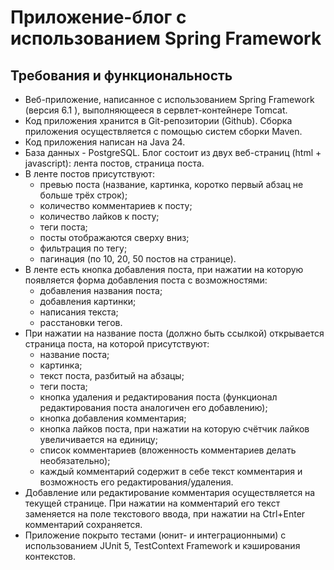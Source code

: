 # Приложение-блог с использованием Spring Framework

## Требования и функциональность
* Веб-приложение, написанное с использованием Spring Framework (версия 6.1 ), выполняющееся в сервлет-контейнере Tomcat. 
* Код приложения хранится в Git-репозитории (Github).
Сборка приложения осуществляется с помощью систем сборки Maven.
* Код приложения написан на Java 24.
* База данных - PostgreSQL.
Блог состоит из двух веб-страниц (html + javascript): лента постов, страница поста.
* В ленте постов присутствуют: 
    - превью поста (название, картинка, коротко первый абзац не больше трёх строк);
    - количество комментариев к посту;
    - количество лайков к посту;
    - теги поста;
    - посты отображаются сверху вниз;
    - фильтрация по тегу;
    - пагинация (по 10, 20, 50 постов на странице).
* В ленте есть кнопка добавления поста, при нажатии на которую появляется форма добавления поста с возможностями:
    - добавления названия поста;
    - добавления картинки;
    - написания текста;
    - расстановки тегов.
* При нажатии на название поста (должно быть ссылкой) открывается страница поста, на которой присутствуют:
    - название поста;
    - картинка;
    - текст поста, разбитый на абзацы;
    - теги поста;
    - кнопка удаления и редактирования поста (функционал редактирования поста аналогичен его добавлению);
    - кнопка добавления комментария;
    - кнопка лайков поста, при нажатии на которую счётчик лайков увеличивается на единицу;
    - список комментариев (вложенность комментариев делать необязательно);
    - каждый комментарий содержит в себе текст комментария и возможность его редактирования/удаления.
* Добавление или редактирование комментария осуществляется на текущей странице. При нажатии на комментарий его текст заменяется на поле текстового ввода, при нажатии на Ctrl+Enter комментарий сохраняется.
* Приложение покрыто тестами (юнит- и интеграционными) с использованием JUnit 5, TestContext Framework и кэширования контекстов.